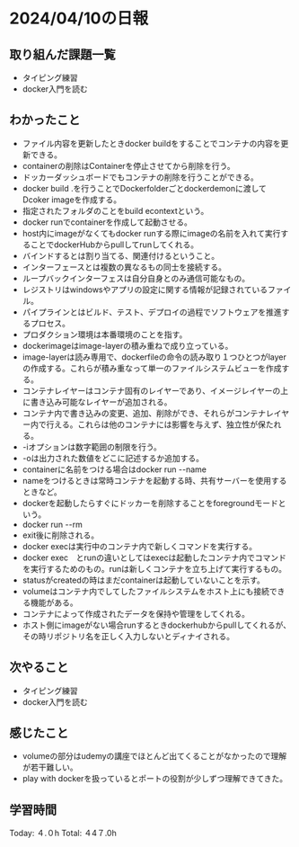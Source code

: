 # 2024/04/10の日報
## 取り組んだ課題一覧
* タイピング練習
* docker入門を読む
## わかったこと
*  ファイル内容を更新したときdocker buildをすることでコンテナの内容を更新できる。
*  containerの削除はContainerを停止させてから削除を行う。
  *  ドッカーダッシュボードでもコンテナの削除を行うことができる。
*  docker build .を行うことでDockerfolderごとdockerdemonに渡してDcoker imageを作成する。
  *  指定されたフォルダのことをbuild econtextという。
*  docker runでcontainerを作成して起動させる。
* host内にimageがなくてもdocker runする際にimageの名前を入れて実行することでdockerHubからpullしてrunしてくれる。
* バインドするとは割り当てる、関連付けるということ。
* インターフェースとは複数の異なるもの同士を接続する。
* ループバックインターフェスは自分自身とのみ通信可能なもの。
* レジストリはwindowsやアプリの設定に関する情報が記録されているファイル。
* パイプラインとはビルド、テスト、デプロイの過程でソフトウェアを推進するプロセス。
* プロダクション環境は本番環境のことを指す。
* dockerimageはimage-layerの積み重ねで成り立っている。
* image-layerは読み専用で、dockerfileの命令の読み取り１つひとつがlayerの作成する。これらが積み重なって単一のファイルシステムビューを作成する。
* コンテナレイヤーはコンテナ固有のレイヤーであり、イメージレイヤーの上に書き込み可能なレイヤーが追加される。
 * コンテナ内で書き込みの変更、追加、削除ができ、それらがコンテナレイヤー内で行える。これらは他のコンテナには影響を与えず、独立性が保たれる。
*  -iオプションは数字範囲の制限を行う。
* -oは出力された数値をどこに記述するか追加する。
* containerに名前をつける場合はdocker run --name <name> <image>
 * nameをつけるときは常時コンテナを起動する時、共有サーバーを使用するときなど。
*  dockerを起動したらすぐにドッカーを削除することをforegroundモードという。
 * docker run --rm <image>
 * exit後に削除される。
* docker execは実行中のコンテナ内で新しくコマンドを実行する。
* docker exec　とrunの違いとしてはexecは起動したコンテナ内でコマンドを実行するためのもの。runは新しくコンテナを立ち上げて実行するもの。
* statusがcreatedの時はまだcontainerは起動していないことを示す。
*  volumeはコンテナ内でしてしたファイルシステムをホスト上にも接続できる機能がある。
 * コンテナによって作成されたデータを保持や管理をしてくれる。
* ホスト側にimageがない場合runするときdockerhubからpullしてくれるが、その時リポジトリ名を正しく入力しないとディナイされる。   
## 次やること
* タイピング練習
* docker入門を読む
## 感じたこと
* volumeの部分はudemyの講座でほとんど出てくることがなかったので理解が若干難しい。
* play with dockerを扱っているとポートの役割が少しずつ理解できてきた。
##  学習時間
Today: ４.０h
Total: ４4７.0h
